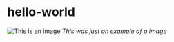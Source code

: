 # hello-world
![This is an image](https://myoctocat.com/assets/images/base-octocat.svg)
*This was just an example of a image*
